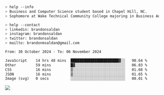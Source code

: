 ````bash
> help --info
> Business and Computer Science student based in Chapel Hill, NC.
> Sophomore at Wake Technical Community College majoring in Business Administration.
````

````bash
> help --contact
> linkedin: brandonsaldan
> instagram: brandonsaldan
> twitter: brandonsaldan
> mailto: brandonmsaldan@gmail.com
````

<!--START_SECTION:waka-->

```txt
From: 30 October 2024 - To: 06 November 2024

JavaScript    14 hrs 48 mins  ██████████████████████▓░░   90.64 %
Other         59 mins         █▓░░░░░░░░░░░░░░░░░░░░░░░   06.03 %
CSS           16 mins         ▒░░░░░░░░░░░░░░░░░░░░░░░░   01.68 %
JSON          16 mins         ▒░░░░░░░░░░░░░░░░░░░░░░░░   01.65 %
Image (svg)   0 secs          ░░░░░░░░░░░░░░░░░░░░░░░░░   00.01 %
```

<!--END_SECTION:waka-->

![](https://komarev.com/ghpvc/?username=brandonsaldan&color=6A8AFF)
